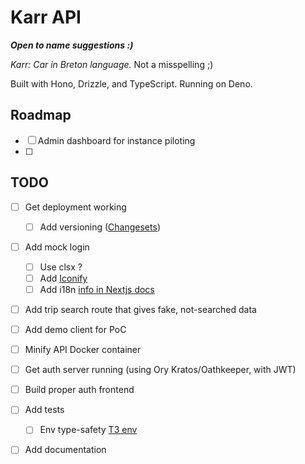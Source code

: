 # Karr API

_**Open to name suggestions :)**_

_Karr: Car in Breton language._ Not a misspelling ;)

Built with Hono, Drizzle, and TypeScript. Running on Deno.

## Roadmap

- [ ] Admin dashboard for instance piloting
- [ ]

## TODO

- [ ] Get deployment working
  - [ ] Add versioning ([Changesets](https://github.com/changesets/changesets))

- [ ] Add mock login
  - [ ] Use clsx ?
  - [ ] Add [Iconify](https://iconify.design/docs/iconify-icon/react.html)
  - [ ] Add i18n [info in Nextjs docs](https://nextjs.org/docs/pages/building-your-application/routing/internationalization)
- [ ] Add trip search route that gives fake, not-searched data
- [ ] Add demo client for PoC

- [ ] Minify API Docker container

- [ ] Get auth server running (using Ory Kratos/Oathkeeper, with JWT)
- [ ] Build proper auth frontend

- [ ] Add tests
  - [ ] Env type-safety [T3 env](https://env.t3.gg/docs/nextjs)
- [ ] Add documentation

